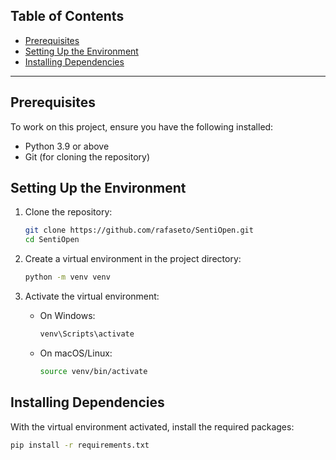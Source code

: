 ## Table of Contents
- [Prerequisites](#prerequisites)
- [Setting Up the Environment](#setting-up-the-environment)
- [Installing Dependencies](#installing-dependencies)

---

## Prerequisites

To work on this project, ensure you have the following installed:
- Python 3.9 or above
- Git (for cloning the repository)

## Setting Up the Environment

1. Clone the repository:
    ```bash
    git clone https://github.com/rafaseto/SentiOpen.git
    cd SentiOpen
    ```

2. Create a virtual environment in the project directory:
    ```bash
    python -m venv venv
    ```

3. Activate the virtual environment:
   - On Windows:
     ```bash
     venv\Scripts\activate
     ```
   - On macOS/Linux:
     ```bash
     source venv/bin/activate
     ```

## Installing Dependencies

With the virtual environment activated, install the required packages:

```bash
pip install -r requirements.txt
```
